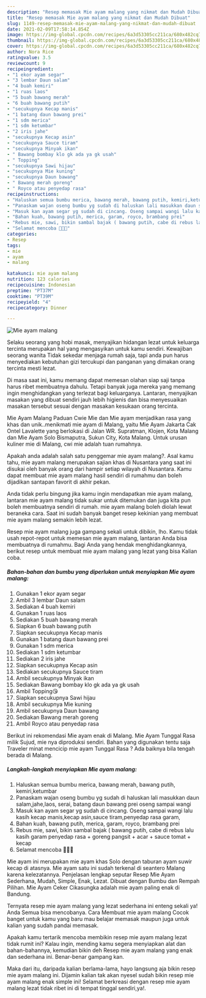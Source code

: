```yaml
---
description: "Resep memasak Mie ayam malang yang nikmat dan Mudah Dibuat"
title: "Resep memasak Mie ayam malang yang nikmat dan Mudah Dibuat"
slug: 1149-resep-memasak-mie-ayam-malang-yang-nikmat-dan-mudah-dibuat
date: 2021-02-09T17:58:14.854Z
image: https://img-global.cpcdn.com/recipes/6a3d53305cc211ca/680x482cq70/mie-ayam-malang-foto-resep-utama.jpg
thumbnail: https://img-global.cpcdn.com/recipes/6a3d53305cc211ca/680x482cq70/mie-ayam-malang-foto-resep-utama.jpg
cover: https://img-global.cpcdn.com/recipes/6a3d53305cc211ca/680x482cq70/mie-ayam-malang-foto-resep-utama.jpg
author: Nora Rice
ratingvalue: 3.5
reviewcount: 9
recipeingredient:
- "1 ekor ayam segar"
- "3 lembar Daun salam"
- "4 buah kemiri"
- "1 ruas laos"
- "5 buah bawang merah"
- "6 buah bawang putih"
- "secukupnya Kecap manis"
- "1 batang daun bawang prei"
- "1 sdm merica"
- "1 sdm ketumbar"
- "2 iris jahe"
- "secukupnya Kecap asin"
- "secukupnya Sauce tiram"
- "secukupnya Minyak ikan"
- " Bawang bombay klo gk ada ya gk usah"
- " Topping"
- "secukupnya Sawi hijau"
- "secukupnya Mie kuning"
- "secukupnya Daun bawang"
- " Bawang merah goreng"
- " Royco atau penyedap rasa"
recipeinstructions:
- "Haluskan semua bumbu merica, bawang merah, bawang putih, kemiri,ketumbar"
- "Panaskam wajan oseng bumbu yg sudah di haluskan lali masukkan daun salam,jahe,laos, serai, batang daun bawang prei oseng sampai wangi"
- "Masuk kan ayam segar yg sudah di cincang. Oseng sampai wangi lalu kasih kecap manis,kecap asin,sauce tiram,penyedap rasa garam,"
- "Bahan kuah, bawang putih, merica, garam, royco, brambang prei"
- "Rebus mie, sawi, bikin sambal bajak ( bawang putih, cabe di rebus lalu kasih garam penyedap rasa + goreng pangsit + acar + sauce tomat + kecap"
- "Selamat mencoba 🤗🤗🤗"
categories:
- Resep
tags:
- mie
- ayam
- malang

katakunci: mie ayam malang 
nutrition: 123 calories
recipecuisine: Indonesian
preptime: "PT37M"
cooktime: "PT39M"
recipeyield: "4"
recipecategory: Dinner

---
```



![Mie ayam malang](https://img-global.cpcdn.com/recipes/6a3d53305cc211ca/680x482cq70/mie-ayam-malang-foto-resep-utama.jpg)

Selaku seorang yang hobi masak, menyajikan hidangan lezat untuk keluarga tercinta merupakan hal yang mengasyikan untuk kamu sendiri. Kewajiban seorang  wanita Tidak sekedar menjaga rumah saja, tapi anda pun harus menyediakan kebutuhan gizi tercukupi dan panganan yang dimakan orang tercinta mesti lezat.

Di masa  saat ini, kamu memang dapat memesan olahan siap saji tanpa harus ribet membuatnya dahulu. Tetapi banyak juga mereka yang memang ingin menghidangkan yang terlezat bagi keluarganya. Lantaran, menyajikan masakan yang dibuat sendiri jauh lebih higienis dan bisa menyesuaikan masakan tersebut sesuai dengan masakan kesukaan orang tercinta. 

Mie Ayam Malang Paduan Cwie Mie dan Mie ayam menjadikan rasa yang khas dan unik..menikmati mie ayam di Malang, yaitu Mie Ayam Jakarta Cak Ontel Lavalette yang berlokasi di Jalan WR. Supratman, Klojen, Kota Malang dan Mie Ayam Solo Bismaputra, Sukun City, Kota Malang. Untuk urusan kuliner mie di Malang, cwi mie adalah tuan rumahnya.

Apakah anda adalah salah satu penggemar mie ayam malang?. Asal kamu tahu, mie ayam malang merupakan sajian khas di Nusantara yang saat ini disukai oleh banyak orang dari hampir setiap wilayah di Nusantara. Kamu dapat membuat mie ayam malang hasil sendiri di rumahmu dan boleh dijadikan santapan favorit di akhir pekan.

Anda tidak perlu bingung jika kamu ingin mendapatkan mie ayam malang, lantaran mie ayam malang tidak sukar untuk ditemukan dan juga kita pun boleh membuatnya sendiri di rumah. mie ayam malang boleh diolah lewat beraneka cara. Saat ini sudah banyak banget resep kekinian yang membuat mie ayam malang semakin lebih lezat.

Resep mie ayam malang juga gampang sekali untuk dibikin, lho. Kamu tidak usah repot-repot untuk memesan mie ayam malang, lantaran Anda bisa membuatnya di rumahmu. Bagi Anda yang hendak menghidangkannya, berikut resep untuk membuat mie ayam malang yang lezat yang bisa Kalian coba.

<!--inarticleads1-->

##### Bahan-bahan dan bumbu yang diperlukan untuk menyiapkan Mie ayam malang:

1. Gunakan 1 ekor ayam segar
1. Ambil 3 lembar Daun salam
1. Sediakan 4 buah kemiri
1. Gunakan 1 ruas laos
1. Sediakan 5 buah bawang merah
1. Siapkan 6 buah bawang putih
1. Siapkan secukupnya Kecap manis
1. Gunakan 1 batang daun bawang prei
1. Gunakan 1 sdm merica
1. Sediakan 1 sdm ketumbar
1. Sediakan 2 iris jahe
1. Siapkan secukupnya Kecap asin
1. Sediakan secukupnya Sauce tiram
1. Ambil secukupnya Minyak ikan
1. Sediakan  Bawang bombay klo gk ada ya gk usah
1. Ambil  Topping😘
1. Siapkan secukupnya Sawi hijau
1. Ambil secukupnya Mie kuning
1. Ambil secukupnya Daun bawang
1. Sediakan  Bawang merah goreng
1. Ambil  Royco atau penyedap rasa


Berikut ini rekomendasi Mie ayam enak di Malang. Mie Ayam Tunggal Rasa milik Sujud, mie nya diproduksi sendiri. Bahan yang digunakan tentu saja Traveler minat mencicip mie ayam Tunggal Rasa ? Ada baiknya bila tengah berada di Malang. 

<!--inarticleads2-->

##### Langkah-langkah menyiapkan Mie ayam malang:

1. Haluskan semua bumbu merica, bawang merah, bawang putih, kemiri,ketumbar
1. Panaskam wajan oseng bumbu yg sudah di haluskan lali masukkan daun salam,jahe,laos, serai, batang daun bawang prei oseng sampai wangi
1. Masuk kan ayam segar yg sudah di cincang. Oseng sampai wangi lalu kasih kecap manis,kecap asin,sauce tiram,penyedap rasa garam,
1. Bahan kuah, bawang putih, merica, garam, royco, brambang prei
1. Rebus mie, sawi, bikin sambal bajak ( bawang putih, cabe di rebus lalu kasih garam penyedap rasa + goreng pangsit + acar + sauce tomat + kecap
1. Selamat mencoba 🤗🤗🤗


Mie ayam ini merupakan mie ayam khas Solo dengan taburan ayam suwir kecap di atasnya. Mie ayam satu ini sudah terkenal di seantero Malang karena kelezatannya. Penjelasan lengkap seputar Resep Mie Ayam Sederhana, Mudah, Simple, Enak, Lezat. Dibuat dengan Bumbu dan Rempah Pilihan. Mie Ayam Ceker Cikasungka adalah mie ayam paling enak di Bandung. 

Ternyata resep mie ayam malang yang lezat sederhana ini enteng sekali ya! Anda Semua bisa mencobanya. Cara Membuat mie ayam malang Cocok banget untuk kamu yang baru mau belajar memasak maupun juga untuk kalian yang sudah pandai memasak.

Apakah kamu tertarik mencoba membikin resep mie ayam malang lezat tidak rumit ini? Kalau ingin, mending kamu segera menyiapkan alat dan bahan-bahannya, kemudian bikin deh Resep mie ayam malang yang enak dan sederhana ini. Benar-benar gampang kan. 

Maka dari itu, daripada kalian berlama-lama, hayo langsung aja bikin resep mie ayam malang ini. Dijamin kalian tak akan nyesel sudah bikin resep mie ayam malang enak simple ini! Selamat berkreasi dengan resep mie ayam malang lezat tidak ribet ini di tempat tinggal sendiri,ya!.

